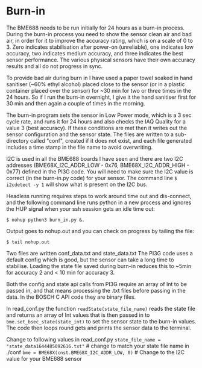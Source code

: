 <H1> Burn-in</H1>

The BME688 needs to be run initially for 24 hours as a burn-in process. During the burn-in process you need to show the sensor clean air and bad air, in order for it to improve the accuracy rating, which is on a scale of 0 to 3. Zero indicates stabilisation after power-on (unreliable), one indicates low accuracy, two indicates medium accuracy, and three indicates the best sensor performance. The various physical sensors have their own accuracy results and all do not progress in sync. 

To provide bad air during burn in I have used a paper towel soaked in hand sanitiser (~60% ethyl alcohol) placed close to the sensor (or in a plastic container placed over the sensor) for ~30 min for two or three times in the 24 hours. So if I run the burn-in overnight, I give it the hand sanitiser first for 30 min and then again a couple of times in the morning.  

The burn-in program sets the sensor in Low Power mode, which is a 3 sec cycle rate, and runs it for 24 hours and also checks the IAQ Quality for a value 3 (best accuracy). If these conditions are met then it writes out the sensor configuration and the sensor state. The files are written to a sub-directory called "conf", created if it does not exist, and each file generated includes a time stamp in the file name to avoid overwriting. 

I2C is used in all the BME688 boards I have seen and there are two I2C addresses (BME68X_I2C_ADDR_LOW - 0x76,
BME68X_I2C_ADDR_HIGH - 0x77) defined in the PI3G code. You will need to make sure the I2C value is correct (in the burn-in.py code) for your sensor. The command line `$ i2cdetect -y 1` will show what is present on the I2C bus. 

Headless running requires steps to work around time out and dis-connect, and the following command line runs python in a new process and ignores the HUP signal when your ssh session gets an idle time out: 
```
$ nohup python3 burn_in.py &. 
```
Output goes to nohup.out and you can check on progress by tailing the file:
```
$ tail nohup.out
```

Two files are written conf_data<time-stamp>.txt and state_data<time-stamp>.txt
The PI3G code uses a default config which is good, but the sensor can take a long time to stabilise. Loading the state file saved during burn-in reduces this to ~5min for accuracy 2 and < 10 min for accuracy 3.

Both the config and state api calls from PI3G require an array of Int to be passed in, and that means processing the .txt files before passing in the data.  In the BOSCH C API code they are binary files. 

In read_conf.py the function `readState(state_file_name)` reads the state file and returns an array of Int values that is then passed in to `bme.set_bsec_state(state_int)` to set the sensor state to the burn-in values.  The code then loops round gets and prints the sensor data to the terminal.

Change to following values in read_conf.py
 `state_file_name = "state_data1644485092616.txt"` # change to match your state file name in ./conf
`bme = BME68X(cnst.BME68X_I2C_ADDR_LOW, 0)`  # Change to the I2C value for your BME688 sensor







